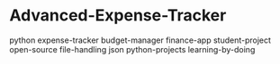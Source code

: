 # Advanced-Expense-Tracker
python expense-tracker budget-manager finance-app student-project open-source file-handling json python-projects learning-by-doing
